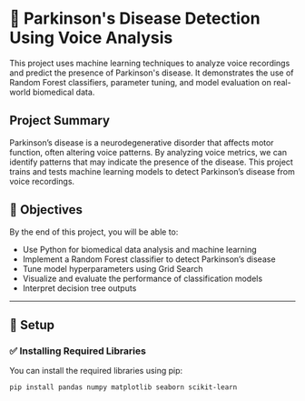 # 🧠 Parkinson's Disease Detection Using Voice Analysis

This project uses machine learning techniques to analyze voice recordings and predict the presence of Parkinson's disease. It demonstrates the use of Random Forest classifiers, parameter tuning, and model evaluation on real-world biomedical data.

##  Project Summary

Parkinson’s disease is a neurodegenerative disorder that affects motor function, often altering voice patterns. By analyzing voice metrics, we can identify patterns that may indicate the presence of the disease. This project trains and tests machine learning models to detect Parkinson’s disease from voice recordings.

## 📌 Objectives

By the end of this project, you will be able to:

- Use Python for biomedical data analysis and machine learning
- Implement a Random Forest classifier to detect Parkinson’s disease
- Tune model hyperparameters using Grid Search
- Visualize and evaluate the performance of classification models
- Interpret decision tree outputs

---

## 🧰 Setup

### ✅ Installing Required Libraries

You can install the required libraries using pip:

```bash
pip install pandas numpy matplotlib seaborn scikit-learn
